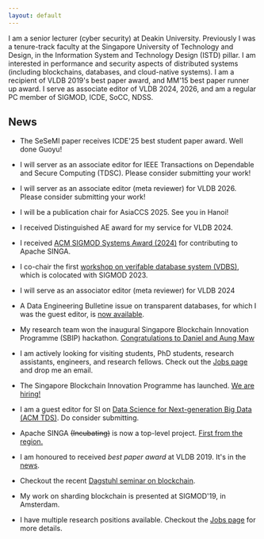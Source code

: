 ```yaml
---
layout: default
---
```


I am a senior lecturer (cyber security) at Deakin University.  Previously I was a tenure-track faculty at the Singapore
University of Technology and Design, in the Information System and Technology Design (ISTD) pillar. I am interested in
performance and security aspects of distributed systems (including blockchains, databases, and cloud-native systems).  I
am a recipient of VLDB 2019's best paper award, and MM'15 best paper runner up award. I serve as associate editor of
VLDB 2024, 2026, and am a regular PC member of SIGMOD, ICDE, SoCC, NDSS.   


## News
* The SeSeMI paper receives ICDE'25 best student paper award. Well done Guoyu!
* I will server as an associate editor for IEEE Transactions on Dependable and Secure Computing (TDSC). Please consider submitting your work!
* I will server as an associate editor (meta reviewer) for VLDB 2026. Please consider submitting your work!
* I will be a publication chair for AsiaCCS 2025. See you in Hanoi!
* I received Distinguished AE award for my service for VLDB 2024. 
* I received [ACM SIGMOD Systems Award (2024)](https://2024.sigmod.org/sigmod_awards.shtm) for contributing to Apache SINGA. 
* I co-chair the first [workshop on verifable database system (VDBS)](https://veridbsys.github.io/), which is colocated with SIGMOD 2023.  
* I will serve as an associator editor (meta reviewer) for VLDB 2024 
* A Data Engineering Bulletine issue on transparent databases, for which I was the guest editor, is [now available](http://sites.computer.org/debull/A22june/A22JUNE-CD.pdf). 
* My research team won the inaugural Singapore Blockchain Innovation Programme (SBIP) hackathon.
[Congratulations to Daniel and Aung
Maw](https://istd.sutd.edu.sg/news-events/event/news/congratulations-to-research-team-of-assistant-professor-dinh-tien-tuan-anh-who-won-the-first-prize-enthusiast-track-of-singapore-blockchain-hackathon-2021/)
* I am actively looking for visiting students, PhD students, research assistants, engineers, and research fellows. Check out the [Jobs page](/jobs) and drop me an email.  
* The Singapore Blockchain Innovation Programme has launched. [We are hiring!](https://sbip.sg/category/careers/)
* I am a guest editor for SI on [Data Science for Next-generation Big Data (ACM TDS)](https://dl.acm.org/pb-assets/static_journal_pages/tds/pdf/tds-cfp-special-issue-data-science-next-gen-big-data-1603646817537.pdf). Do consider submitting. 
* Apache SINGA ~~(Incubating)~~ is now a top-level project. [First from the region.](https://www.straitstimes.com/tech/nus-teams-ai-system-first-from-southeast-asia-to-enter-ranks-of-worlds-top-open-source-software?fbclid=IwAR2AgdO-DVMcC9Pcz3aroFdDwUsGkV3cdMS2Iq0Gf5x6QHIy1D68p0_zuI8)

* I am honoured to received *best paper award* at VLDB 2019. It's in the [news](https://www.comp.nus.edu.sg/news/3089-2019-vldb-bestpaper/).  
* Checkout the recent [Dagstuhl seminar on blockchain](https://www.dagstuhl.de/en/program/calendar/semhp/?semnr=19261).
* My work on sharding blockchain is presented at SIGMOD'19, in Amsterdam.
* I have multiple research positions available. Checkout the [Jobs page](/jobs) for more details. 
